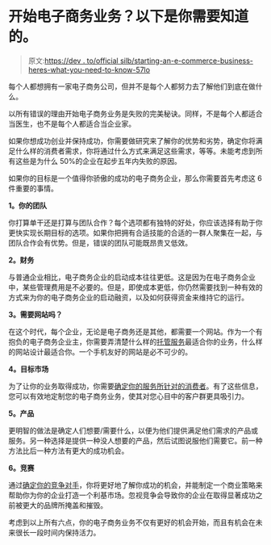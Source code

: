 # 开始电子商务业务？以下是你需要知道的。

> 原文:[https://dev . to/official silb/starting-an-e-commerce-business-heres-what-you-need-to-know-57lo](https://dev.to/officialsilb/starting-an-e-commerce-business-heres-what-you-need-to-know-57lo)

每个人都想拥有一家电子商务公司，但并不是每个人都努力去了解他们到底在做什么。

以所有错误的理由开始电子商务业务是失败的完美秘诀。同样，不是每个人都适合当医生，也不是每个人都适合当企业家。

如果你想成功创业并保持成功，你需要做研究来了解你的优势和劣势，确定你将满足什么样的消费者需求，你将通过什么方式来满足这些需求，等等。未能考虑到所有这些是为什么 50%的企业在起步五年内失败的原因。

如果你的目标是一个值得你骄傲的成功的电子商务企业，那么你需要首先考虑这 6 件重要的事情。

**1。你的团队**

你打算单干还是打算与团队合作？每个选项都有独特的好处，你应该选择有助于你更快实现长期目标的选项。如果你把拥有合适技能的合适的一群人聚集在一起，与团队合作会有优势。但是，错误的团队可能既昂贵又低效。

**2。财务**

与普通企业相比，电子商务企业的启动成本往往更低。这是因为在电子商务企业中，某些管理费用是不必要的。但是，即使成本更低，你仍然需要找到一种有效的方式来为你的电子商务企业的启动融资，以及如何获得资金来维持它的运行。

**3。需要网站吗？**

在这个时代，每个企业，无论是电子商务还是其他，都需要一个网站。作为一个有抱负的电子商务企业主，你需要弄清楚什么样的[托管服务](https://www.iomart.com/hosting-solutions/infrastructure-as-a-service/)最适合你的业务，什么样的网站设计最适合你。一个手机友好的网站是必不可少的。

**4。目标市场**

为了让你的业务取得成功，你需要[确定你的服务所针对的消费者](http://www.infoentrepreneurs.org/en/guides/identify-and-sell-more-to-your-most-valuable-customers/)。有了这些信息，您可以有效地定制您的电子商务业务，使其对您心目中的客户群更具吸引力。

**5。产品**

更明智的做法是确定人们想要/需要什么，以便为他们提供满足他们需求的产品或服务。另一种选择是提供一种没人想要的产品，然后试图说服他们需要它。前一种方法比后一种方法有更大的成功机会。

**6。竞赛**

通过[确定你的竞争对手](https://www.wikihow.com/Identify-Key-Competitors-in-Marketing)，你将更好地了解你成功的机会，并能制定一个商业策略来帮助你为你的企业打造一个利基市场。忽视竞争会导致你的企业在取得显著成功之前被更大的品牌所掩盖和摧毁。

考虑到以上所有六点，你的电子商务业务不仅有更好的机会开始，而且有机会在未来很长一段时间内保持活力。